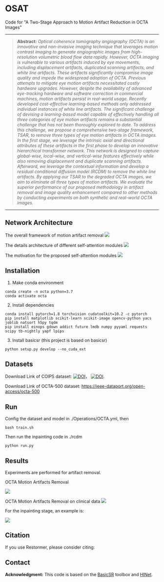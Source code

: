 # OSAT
Code for "A Two-Stage Approach to Motion Artifact Reduction in OCTA Images"
<hr />

> **Abstract:** *Optical coherence tomography angiography (OCTA) is an innovative and non-invasive imaging technique that leverages motion contrast imaging to generate angiographic images from high-resolution volumetric blood flow data rapidly. However, OCTA imaging is vulnerable to various artifacts induced by eye movements, including displacement artifacts, duplicated scanning artifacts, and white line artifacts.  These artifacts significantly compromise image quality and impede the widespread adoption of OCTA. Previous attempts to mitigate eye motion artifacts necessitated costly hardware upgrades. However, despite the availability of advanced eye-tracking hardware and software correction in commercial machines, motion artifacts persist in real-world usage. Recently developed cost-effective learning-based methods only addressed individual instances of white line artifacts. The significant challenge of devising a learning-based model capable of effectively handling all three categories of eye motion artifacts remains a substantial challenge that has not been thoroughly explored to date. To address this challenge, we propose a comprehensive two-stage framework, TSAR, to remove three types of eye motion artifacts in OCTA images. In the first stage, we leverage the intrinsic axial and directional attributes of these artifacts in the first phase to develop an innovative hierarchical transformer network. This network is designed to capture global-wise, local-wise, and vertical-wise features effectively while also removing displacement and duplicate scanning artifacts. Afterward, we leverage the contextual information and develop a residual conditional diffusion model (RCDM) to remove the white line artifacts. By applying our TSAR to the degraded OCTA images, we aim to eliminate all three types of motion artifacts. We evaluate the superior performance of our proposed methodology in artifact removal and image quality enhancement compared to other methods by conducting experiments on both synthetic and real-world OCTA images.* 
<hr />

## Network Architecture
The overall framework of  motion artifact removal
<img src = "./sources/framework.PNG"> 

The details architecture of different self-attention modules
<img src = "./sources/self-attention.PNG"> 

The motivation for the proposed self-attention modules
<img src = "./sources/SA.PNG"> 

## Installation

1. Make conda environment
```
conda create -n octa python=3.7
conda activate octa
```

2. Install dependencies
```
conda install pytorch=1.8 torchvision cudatoolkit=10.2 -c pytorch
pip install matplotlib scikit-learn scikit-image opencv-python yacs joblib natsort h5py tqdm
pip install einops gdown addict future lmdb numpy pyyaml requests scipy tb-nightly yapf lpips
```

3. Install basicsr (this project is based on basicsr)
```
python setup.py develop --no_cuda_ext
```
## Datasets

Download Link of COIPS dataset: [![DOI](https://zenodo.org/badge/DOI/10.5281/zenodo.5111972.svg)](https://doi.org/10.5281/zenodo.5111972)， [![DOI](https://zenodo.org/badge/DOI/10.5281/zenodo.5111975.svg)](https://doi.org/10.5281/zenodo.5111975).  

Download Link of OCTA-500 dataset: https://ieee-dataport.org/open-access/octa-500

## Run
Config the dataset and model in ./Operations/OCTA.yml, then 
```
bash train.sh
```
Then run the inpainting code in ./rcdm

```
python run.py
```

## Results
Experiments are performed for artifact removal. 

OCTA Motion Artifacts Removal 

<img src = "./sources/result0.PNG"> 


OCTA Motion Artifacts Removal on clinical data
<img src = "./sources/result1.PNG"> 

For the inpainting stage, an example is:

<img src = "./sources/ddpm.PNG"> 

## Citation
If you use Restormer, please consider citing:

## Contact

**Acknowledgment:** This code is based on the [BasicSR](https://github.com/xinntao/BasicSR) toolbox and [HINet](https://github.com/megvii-model/HINet). 


